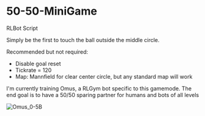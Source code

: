 # 50-50-MiniGame
RLBot Script

Simply be the first to touch the ball outside the middle circle.

Recommended but not required:
- Disable goal reset
- Tickrate = 120
- Map: Mannfield for clear center circle, but any standard map will work

I'm currently training Omus, a RLGym bot specific to this gamemode. The end goal is to have a 50/50 sparing partner for humans and bots of all levels


![Omus_0-5B](https://user-images.githubusercontent.com/46916734/157023753-4261787c-cff4-46e5-bd62-1707213e848a.gif)
